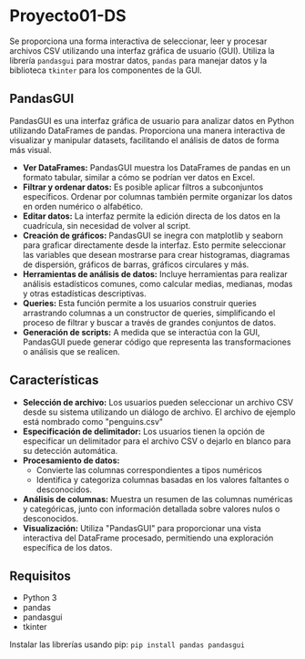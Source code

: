 # Proyecto01-DS
Se proporciona una forma interactiva de seleccionar, leer y procesar archivos CSV utilizando una interfaz gráfica de usuario (GUI). Utiliza la librería `pandasgui` para mostrar datos, `pandas` para manejar datos y la biblioteca `tkinter` para los componentes de la GUI.

## PandasGUI
PandasGUI es una interfaz gráfica de usuario para analizar datos en Python utilizando DataFrames de pandas. Proporciona una manera interactiva de visualizar y manipular datasets, facilitando el análisis de datos de forma más visual.
- **Ver DataFrames:** PandasGUI muestra los DataFrames  de pandas en un formato tabular, similar a cómo se podrían ver datos en Excel.
- **Filtrar y ordenar datos:** Es posible aplicar filtros a subconjuntos específicos. Ordenar por columnas también permite organizar los datos en orden numérico o alfabético.
- **Editar datos:** La interfaz permite la edición directa de los datos en la cuadrícula, sin necesidad de volver al script.
- **Creación de gráficos:** PandasGUI se inegra con matplotlib y seaborn para graficar directamente desde la interfaz. Esto permite seleccionar las variables que desean mostrarse para crear histogramas, diagramas de dispersión, gráficos de barras, gráficos circulares y más.
- **Herramientas de análisis de datos:** Incluye herramientas para realizar análisis estadísticos comunes, como calcular medias, medianas, modas y otras estadísticas descriptivas.
- **Queries:** Esta función permite a los usuarios construir queries arrastrando columnas a un constructor de queries, simplificando el proceso de filtrar y buscar a través de grandes conjuntos de datos.
- **Generación de scripts:** A medida que se interactúa con la GUI, PandasGUI puede generar código que representa las transformaciones o análisis que se realicen.

## Características
- **Selección de archivo:** Los usuarios pueden seleccionar un archivo CSV desde su sistema utilizando un diálogo de archivo. El archivo de ejemplo está nombrado como "penguins.csv"
- **Especificación de delimitador:** Los usuarios tienen la opción de especificar un delimitador para el archivo CSV o dejarlo en blanco para su detección automática.
- **Procesamiento de datos:**
  - Convierte las columnas correspondientes a tipos numéricos
  - Identifica y categoriza columnas basadas en los valores faltantes o desconocidos.
- **Análisis de columnas:** Muestra un resumen de las columnas numéricas y categóricas, junto con información detallada sobre valores nulos o desconocidos.
- **Visualización:** Utiliza "PandasGUI" para proporcionar una vista interactiva del DataFrame procesado, permitiendo una exploración específica de los datos.

## Requisitos
- Python 3
- pandas
- pandasgui
- tkinter

Instalar las librerías usando pip:
`pip install pandas pandasgui`


